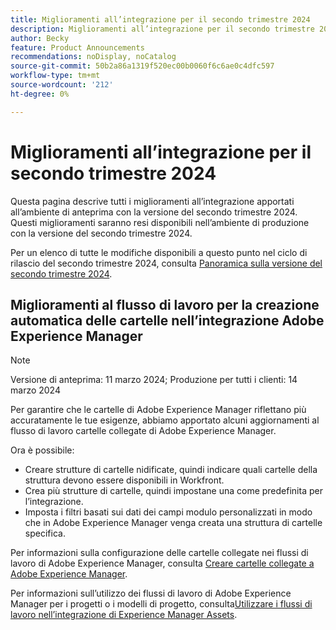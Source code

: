 ```yaml
---
title: Miglioramenti all’integrazione per il secondo trimestre 2024
description: Miglioramenti all’integrazione per il secondo trimestre 2024
author: Becky
feature: Product Announcements
recommendations: noDisplay, noCatalog
source-git-commit: 50b2a86a1319f520ec00b0060f6c6ae0c4dfc597
workflow-type: tm+mt
source-wordcount: '212'
ht-degree: 0%

---
```


# Miglioramenti all’integrazione per il secondo trimestre 2024

Questa pagina descrive tutti i miglioramenti all’integrazione apportati all’ambiente di anteprima con la versione del secondo trimestre 2024. Questi miglioramenti saranno resi disponibili nell’ambiente di produzione con la versione del secondo trimestre 2024.

Per un elenco di tutte le modifiche disponibili a questo punto nel ciclo di rilascio del secondo trimestre 2024, consulta [Panoramica sulla versione del secondo trimestre 2024](/help/quicksilver/product-announcements/product-releases/24-q2-release-activity/24-q2-release-overview.md).

## Miglioramenti al flusso di lavoro per la creazione automatica delle cartelle nell’integrazione Adobe Experience Manager

>[!NOTE]
>
>Versione di anteprima: 11 marzo 2024; Produzione per tutti i clienti: 14 marzo 2024

Per garantire che le cartelle di Adobe Experience Manager riflettano più accuratamente le tue esigenze, abbiamo apportato alcuni aggiornamenti al flusso di lavoro cartelle collegate di Adobe Experience Manager.

Ora è possibile:

* Creare strutture di cartelle nidificate, quindi indicare quali cartelle della struttura devono essere disponibili in Workfront.
* Crea più strutture di cartelle, quindi impostane una come predefinita per l’integrazione.
* Imposta i filtri basati sui dati dei campi modulo personalizzati in modo che in Adobe Experience Manager venga creata una struttura di cartelle specifica.

Per informazioni sulla configurazione delle cartelle collegate nei flussi di lavoro di Adobe Experience Manager, consulta [Creare cartelle collegate a Adobe Experience Manager](/help/quicksilver/administration-and-setup/configure-integrations/configure-aacs-integration.md#create-adobe-experience-manager-linked-folders).

Per informazioni sull’utilizzo dei flussi di lavoro di Adobe Experience Manager per i progetti o i modelli di progetto, consulta[Utilizzare i flussi di lavoro nell’integrazione di Experience Manager Assets](/help/quicksilver/documents/adobe-workfront-for-experience-manager-assets-essentials/use-aem-workflows.md).






